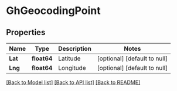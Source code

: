 # GhGeocodingPoint

## Properties
Name | Type | Description | Notes
------------ | ------------- | ------------- | -------------
**Lat** | **float64** | Latitude | [optional] [default to null]
**Lng** | **float64** | Longitude | [optional] [default to null]

[[Back to Model list]](../README.md#documentation-for-models) [[Back to API list]](../README.md#documentation-for-api-endpoints) [[Back to README]](../README.md)


